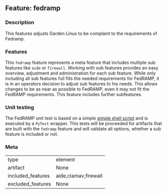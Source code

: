 ## Feature: fedramp
### Description
<website-feature>
This features adjusts Garden Linux to be complaint to the requirements of Fedramp.
</website-feature>

### Features
This `fedramp` feature represents a meta feature that includes multiple sub features like `aide` or `firewall`. Working with sub features provides an easy overview, adjustment and administration for each sub feature. While only including all sub features full fills the needed requirements for FedRAMP, it is in an operators decision to adjust sub features to his needs. This allows changes to be as near as possible to FedRAMP, even it may not fit the FedRAMP requirements. This feature includes further subfeatures.

### Unit testing
The FedRAMP unit test is based on a simple [simple shell script](tests/test.sh) and is executed by a `PyTest` wrapper. This tests will be proceeded for artifacts that are built with the `fedramp` feature and will validate all options, whether a sub feature is included or not.

### Meta
|||
|---|---|
|type|element|
|artifact|None|
|included_features|aide,clamav,firewall|
|excluded_features|None|

